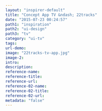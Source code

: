 ```yaml
---
layout: "inspirer-default"
title: "Concept App TV &ndash; 22tracks"
date: "2015-07-23 00:24:57"
path1: "inspiration"
path2: "ui-design"
path3: "tv"
category: "ui-tv"
tags:
url-demo:
image: "22tracks-tv-app.jpg"
image-2:
intro:
description:
reference-name:
reference-title:
reference-url:
reference-02-name:
reference-02-title:
reference-02-url:
metadata: "false"
---
```


